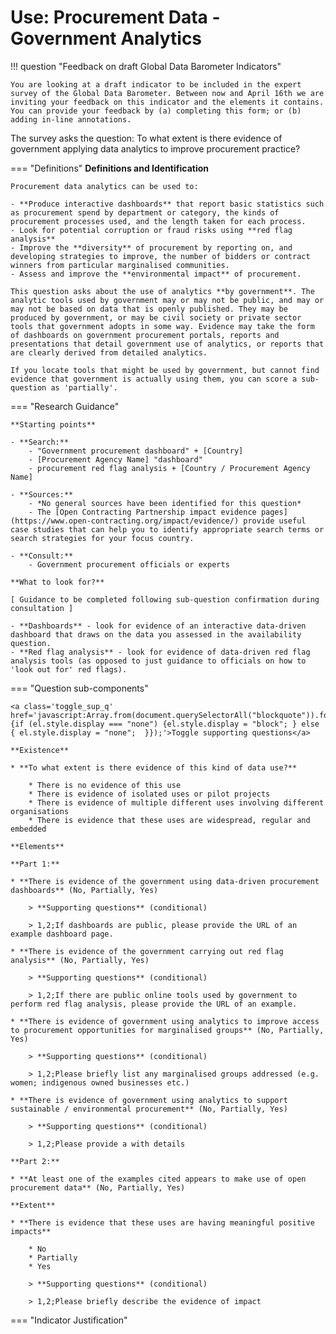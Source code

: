 # Use: Procurement Data - Government Analytics


!!! question "Feedback on draft Global Data Barometer Indicators"


    You are looking at a draft indicator to be included in the expert survey of the Global Data Barometer. Between now and April 16th we are inviting your feedback on this indicator and the elements it contains. 
    You can provide your feedback by (a) completing this form; or (b) adding in-line annotations.
The survey asks the question: To what extent is there evidence of government applying data analytics to improve procurement practice? 


    
=== "Definitions"
    **Definitions and Identification**
    
    Procurement data analytics can be used to:
    
    - **Produce interactive dashboards** that report basic statistics such as procurement spend by department or category, the kinds of procurement processes used, and the length taken for each process.
    - Look for potential corruption or fraud risks using **red flag analysis**
    - Improve the **diversity** of procurement by reporting on, and developing strategies to improve, the number of bidders or contract winners from particular marginalised communities.
    - Assess and improve the **environmental impact** of procurement.
    
    This question asks about the use of analytics **by government**. The analytic tools used by government may or may not be public, and may or may not be based on data that is openly published. They may be produced by government, or may be civil society or private sector tools that government adopts in some way. Evidence may take the form of dashboards on government procurement portals, reports and presentations that detail government use of analytics, or reports that are clearly derived from detailed analytics. 
    
    If you locate tools that might be used by government, but cannot find evidence that government is actually using them, you can score a sub-question as 'partially'.
    
=== "Research Guidance"
    
    **Starting points**
    
    - **Search:**
        - "Government procurement dashboard" + [Country]
        - [Procurement Agency Name] "dashboard"
        - procurement red flag analysis + [Country / Procurement Agency Name]
    
    - **Sources:**
        - *No general sources have been identified for this question*
        - The [Open Contracting Partnership impact evidence pages](https://www.open-contracting.org/impact/evidence/) provide useful case studies that can help you to identify appropriate search terms or search strategies for your focus country.
    
    - **Consult:**
        - Government procurement officials or experts
    
    **What to look for?**
    
    [ Guidance to be completed following sub-question confirmation during consultation ]
    
    - **Dashboards** - look for evidence of an interactive data-driven dashboard that draws on the data you assessed in the availability question.
    - **Red flag analysis** - look for evidence of data-driven red flag analysis tools (as opposed to just guidance to officials on how to 'look out for' red flags).

=== "Question sub-components"

    <a class='toggle_sup_q' href='javascript:Array.from(document.querySelectorAll("blockquote")).forEach(function(el) {if (el.style.display === "none") {el.style.display = "block"; } else { el.style.display = "none";  }});'>Toggle supporting questions</a>
    
    **Existence**
    
    * **To what extent is there evidence of this kind of data use?**
    
        * There is no evidence of this use
        * There is evidence of isolated uses or pilot projects
        * There is evidence of multiple different uses involving different organisations
        * There is evidence that these uses are widespread, regular and embedded
    
    **Elements**
    
    **Part 1:**
    
    * **There is evidence of the government using data-driven procurement dashboards** (No, Partially, Yes)
    
        > **Supporting questions** (conditional)
    
        > 1,2;If dashboards are public, please provide the URL of an example dashboard page.
    
    * **There is evidence of the government carrying out red flag analysis** (No, Partially, Yes)
    
        > **Supporting questions** (conditional)
    
        > 1,2;If there are public online tools used by government to perform red flag analysis, please provide the URL of an example. 
    
    * **There is evidence of government using analytics to improve access to procurement opportunities for marginalised groups** (No, Partially, Yes)
    
        > **Supporting questions** (conditional)
    
        > 1,2;Please briefly list any marginalised groups addressed (e.g. women; indigenous owned businesses etc.) 
    
    * **There is evidence of government using analytics to support sustainable / environmental procurement** (No, Partially, Yes)
    
        > **Supporting questions** (conditional)
    
        > 1,2;Please provide a with details
    
    **Part 2:**
    
    * **At least one of the examples cited appears to make use of open procurement data** (No, Partially, Yes)
    
    **Extent**
    
    * **There is evidence that these uses are having meaningful positive impacts**
    
        * No
        * Partially
        * Yes
    
        > **Supporting questions** (conditional)
    
        > 1,2;Please briefly describe the evidence of impact


=== "Indicator Justification"


     